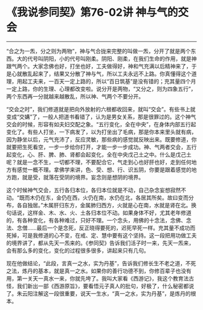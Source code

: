 # 《我说参同契》第76-02讲 神与气的交会

------

“合之为一炁，分之则为两物”，神与气合拢来完整的叫做一炁，分开了就是两个东西。大的代号叫阴阳，小的代号叫刚柔。阴阳、刚柔，在我们生命的作用，就是神跟气两个。大家念佛也好，打坐也好，工夫做得好，神和气充满以后精神来了，于是心就散乱起来了，结果又分散了神与气，所以工夫永远不上路。你真懂得这个道理，用起工夫来，一百天一定上路的，所以“百日筑基”是没有错的；充其量四个月一定上路，你的生理、心理都改变啦。说分开是两物，“又分之，则为四象五行”，两个东西再一分就越来越散乱，所以神、气两个不要分开。

“交会之时”，我们修道就是把向外放射的六根都收回来，就叫“交会”。有些书上就变成“交媾”了，一般人把道书看错了，认为是男女关系，那是很罪过的。这个神气交会的时候，形容有如夫妇交配之象。“五行变化，全在中央”，在身体内部五行起变化了。有些人打坐，一下病发了，以为打坐出了毛病，那是你本来里头就有病，因为静坐以后，元气充沛了，反应灵敏，那些病的感觉就反映出来。既要修道，你就要把生死看空，一步一步给你打开，才能一步一步成功。神、气两者交会，五行起变化，心、肝、脾、肺、肾都会起变化，全在中央戊己土之中。什么是戊己土呢？就是一念不生，一切都不理，不要配合它，气走到心也好肝也好，走到任何地方有感觉一概不理。拿佛学来讲，色、受、想、行、识五阴，你要是跟着感觉的地方跑，就是受，就落在受阴的境界。妄念则是想阴的境界。

这个时候神气交会，五行各归本位，各归本位就是不动，自己杂念妄想寂然不动。“既而木仍在东，金仍在西，火仍在南，水仍在北，各居其所矣。故曰变而分布，各自独居。”木属肝归东方，金属肺归西方，火就是心在南，水就是肾在北。换句话说，这样金、木、水、火、土各归本位不动。如果身体不好，尤其老年修道的，有各种变化，有各种难过，只好不理。一个念头，用佛的十念法，念佛、念法、念僧……最后一个是念死，反正晓得要死的，迟死早死一样。充其量不成功而死掉，可是我修道的心不变，在戒、定、慧中要有这个坚持。这一段把用功做工夫的境界讲了，都从先天一炁来的。《参同契》告诉我们活子时一来，先天一炁来，会有那么多的变化，变化的过程很多很多，讲起来只有几句。

现在他做结论，“此段，言真一之水，实为丹基”，告诉我们修长生不老之道，不死之法，炼丹的基本，就是真一之水。如果你的善行功德不到，你修百辈子也没有用，第一关天一真水一来，你就先垮了。我叫大家看《西游记》，我这个教育法古怪，我们新出一部《西游原旨》，要看悟元子真人的批句，好极了，什么秘密都说了。朱云阳注解这一段很重要，说天一生水，“真一之水，实为丹基”，是炼丹的根本。
